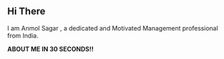 ## Hi There
I am Anmol Sagar , a dedicated and Motivated Management professional from India.

**ABOUT ME IN 30 SECONDS!!**
